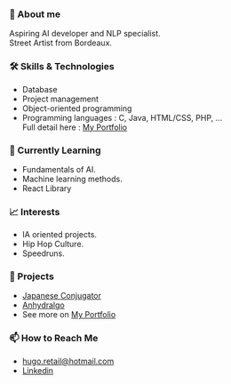 ### 👋 About me

Aspiring AI developer and NLP specialist. <br>
Street Artist from Bordeaux.

### 🛠️ Skills & Technologies

* Database 
* Project management
* Object-oriented programming
* Programming languages : C, Java, HTML/CSS, PHP, ... <br>
Full detail here : [My Portfolio](https://hugoretail.github.io/Portfolio/index.html)

### 🌱 Currently Learning

* Fundamentals of AI. <br>
* Machine learning methods. <br>
* React Library <br>

### 📈 Interests

* IA oriented projects. <br>
* Hip Hop Culture. <br>
* Speedruns. <br>

### 🚀 Projects

* [Japanese Conjugator](https://hugoretail.github.io/Japanese-Conjugator/)
* [Anhydralgo](https://github.com/khalidOuhmid/anhydralgo)
* See more on [My Portfolio](https://hugoretail.github.io/Portfolio/index.html)

### 📫 How to Reach Me

* hugo.retail@hotmail.com
* [Linkedin](https://www.linkedin.com/in/hugo-retail-4036062a0/)
